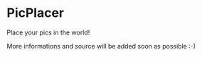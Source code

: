 # PicPlacer
Place your pics in the world!

More informations and source will be added soon as possible :-)
